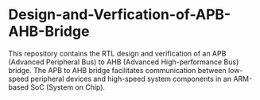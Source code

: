 # Design-and-Verfication-of-APB-AHB-Bridge
This repository contains the RTL design and verification of an APB (Advanced Peripheral Bus) to AHB (Advanced High-performance Bus) bridge. The APB to AHB bridge facilitates communication between low-speed peripheral devices and high-speed system components in an ARM-based SoC (System on Chip).
